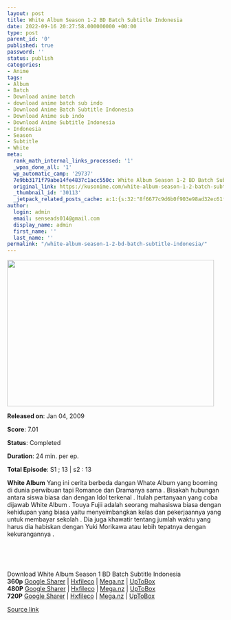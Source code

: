 ```yaml
---
layout: post
title: White Album Season 1-2 BD Batch Subtitle Indonesia
date: 2022-09-16 20:27:58.000000000 +00:00
type: post
parent_id: '0'
published: true
password: ''
status: publish
categories:
- Anime
tags:
- Album
- Batch
- Download anime batch
- download anime batch sub indo
- Download Anime Batch Subtitle Indonesia
- Download Anime sub indo
- Download Anime Subtitle Indonesia
- Indonesia
- Season
- Subtitle
- White
meta:
  rank_math_internal_links_processed: '1'
  _wpas_done_all: '1'
  wp_automatic_camp: '29737'
  7e9bb3171f79abe14fe4837c1acc550c: White Album Season 1-2 BD Batch Subtitle Indonesia
  original_link: https://kusonime.com/white-album-season-1-2-batch-subtitle-indonesia/
  _thumbnail_id: '30113'
  _jetpack_related_posts_cache: a:1:{s:32:"8f6677c9d6b0f903e98ad32ec61f8deb";a:2:{s:7:"expires";i:1663403303;s:7:"payload";a:3:{i:0;a:1:{s:2:"id";i:27687;}i:1;a:1:{s:2:"id";i:27685;}i:2;a:1:{s:2:"id";i:27683;}}}}
author:
  login: admin
  email: senseads014@gmail.com
  display_name: admin
  first_name: ''
  last_name: ''
permalink: "/white-album-season-1-2-bd-batch-subtitle-indonesia/"
---
```

<p><img width="481" height="340" src="{{ site.baseurl }}/assets/2022/09/White-Album-481x340.jpg" class="attachment-thumb-large size-thumb-large wp-post-image" alt="" loading="lazy" title="White Album Season 1-2 BD Batch Subtitle Indonesia" srcset="https://kusonime.com/wp-content/uploads/2017/08/White-Album-481x340.jpg 481w, https://kusonime.com/wp-content/uploads/2017/08/White-Album-300x212.jpg 300w, https://kusonime.com/wp-content/uploads/2017/08/White-Album-768x543.jpg 768w, https://kusonime.com/wp-content/uploads/2017/08/White-Album-520x368.jpg 520w, https://kusonime.com/wp-content/uploads/2017/08/White-Album.jpg 850w" sizes="(max-width: 481px) 100vw, 481px" />
<p><b>Released on</b>: Jan 04, 2009</p>
<p>
<p><b>Score</b>: 7.01</p>
<p>
<p><b>Status</b>: Completed</p>
<p>
<p><b>Duration</b>: 24 min. per ep.</p>
<p>
<p><b>Total Episode</b>: S1 ; 13 | s2 : 13</p>
<p>
<p><strong>White Album</strong> Yang ini cerita berbeda dangan Whate Album yang booming di dunia perwibuan tapi Romance dan Dramanya sama . Bisakah hubungan antara siswa biasa dan dengan Idol terkenal . Itulah pertanyaan yang coba dijawab White Album . Touya Fujii adalah seorang mahasiswa biasa dengan kehidupan yang biasa yaitu menyeimbangkan kelas dan pekerjaannya yang untuk membayar sekolah . Dia juga khawatir tentang jumlah waktu yang harus dia habiskan dengan Yuki Morikawa atau lebih tepatnya dengan kekurangannya .</p>
<p>
<p> </p>
<p>
<p> </p>
<p>
<div class="smokeddl">
<div class="smokettl">Download White Album Season 1 BD Batch Subtitle Indonesia</div>
<div class="smokeurl"><strong>360p</strong> <a href="https://acefile.co/f/59768747/kusonime-album-petak-bd-s1-360p-rar" target="_blank" rel="noopener">Google Sharer</a> | <a href="https://hxfile.co/zn0artu0tn2f" target="_blank" rel="noopener">Hxfileco</a> | <a href="https://mega.nz/file/yIB2TLTJ#Bnl3U2sLwAcfzgMy_G4zvZr8Z320mOQIXfBnnsNg32Q" target="_blank" rel="noopener">Mega.nz</a> | <a href="https://uptobox.com/cqcok23vc3sy" target="_blank" rel="noopener">UpToBox</a></div>
<div class="smokeurl"><strong>480P</strong> <a href="https://acefile.co/f/59768749/kusonime-album-petak-bd-s1-480p-rar" target="_blank" rel="noopener">Google Sharer</a> | <a href="https://hxfile.co/tzwhheix1xex" target="_blank" rel="noopener">Hxfileco</a> | <a href="https://mega.nz/#!BXoEHIya!PDGdQFMme7jnnKCImNlpGVsZgOdvsGiBsGgwAnegwao" target="_blank" rel="noopener">Mega.nz</a> | <a href="https://uptobox.com/cqcok23vc3sy" target="_blank" rel="noopener">UpToBox</a></div>
<div class="smokeurl"><strong>720P</strong> <a href="https://acefile.co/f/59768751/kusonime-album-petak-bd-s1-720p-rar" target="_blank" rel="noopener">Google Sharer</a> | <a href="https://hxfile.co/l6i51397wigo" target="_blank" rel="noopener">Hxfileco</a> | <a href="https://mega.nz/file/eBJjnYTT#IuulhzAzO1LZozN_zfc8CvYtXoxLgT2ZaDou853R-Q4" target="_blank" rel="noopener">Mega.nz</a> | <a href="https://uptobox.com/eka6l47cn8j8" target="_blank" rel="noopener">UpToBox</a></div>
</div>
<p><a href="https://kusonime.com/white-album-season-1-2-batch-subtitle-indonesia/">Source link </a></p>
